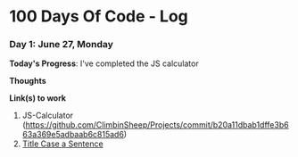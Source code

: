 # 100 Days Of Code - Log

### Day 1: June 27, Monday

**Today's Progress**: I've completed the JS calculator 

**Thoughts** 

**Link(s) to work**
1. JS-Calculator (https://github.com/ClimbinSheep/Projects/commit/b20a11dbab1dffe3b663a369e5adbaab6c815ad6)
2. [Title Case a Sentence](https://www.freecodecamp.com/challenges/title-case-a-sentence)
